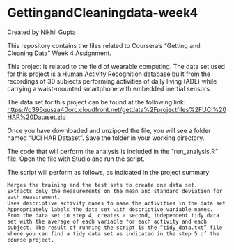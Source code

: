 # GettingandCleaningdata-week4

Created by Nikhil Gupta

This repository contains the files related to Coursera’s “Getting and Cleaning Data” Week 4 Assignment.

This project is related to the field of wearable computing. The data set used for this project is a Human Activity Recognition database built from the recordings of 30 subjects performing activities of daily living (ADL) while carrying a waist-mounted smartphone with embedded inertial sensors.

The data set for this project can be found at the following link: https://d396qusza40orc.cloudfront.net/getdata%2Fprojectfiles%2FUCI%20HAR%20Dataset.zip

Once you have downloaded and unzipped the file, you will see a folder named “UCI HAR Dataset”. Save the folder in your working directory.

The code that will perform the analysis is included in the “run_analysis.R” file. Open the file with Studio and run the script.

The script will perform as follows, as indicated in the project summary:

    Merges the training and the test sets to create one data set.
    Extracts only the measurements on the mean and standard deviation for each measurement.
    Uses descriptive activity names to name the activities in the data set
    Appropriately labels the data set with descriptive variable names.
    From the data set in step 4, creates a second, independent tidy data set with the average of each variable for each activity and each subject. The result of running the script is the “tidy_data.txt” file where you can find a tidy data set as indicated in the step 5 of the course project.
